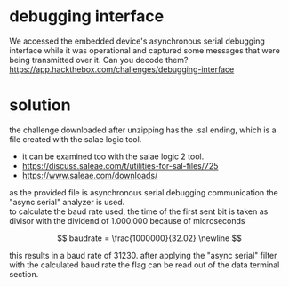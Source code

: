 # debugging interface

We accessed the embedded device's asynchronous serial debugging interface while it was operational and captured some messages that were being transmitted over it. Can you decode them? <br>
https://app.hackthebox.com/challenges/debugging-interface

# solution

the challenge downloaded after unzipping has the .sal ending, which is a file created with the salae logic tool. <br>

- it can be examined too with the salae logic 2 tool.
- https://discuss.saleae.com/t/utilities-for-sal-files/725
- https://www.saleae.com/downloads/

as the provided file is asynchronous serial debugging communication the "async serial" analyzer is used. <br>
to calculate the baud rate used, the time of the first sent bit is taken as divisor with the dividend of 1.000.000 because of microseconds

$$
baudrate = \frac{1000000}{32.02} \newline
$$

this results in a baud rate of 31230. after applying the "async serial" filter with the calculated baud rate the flag can be read out of the data terminal section.
